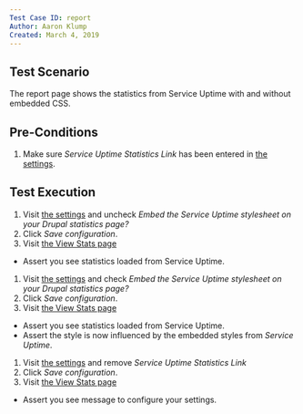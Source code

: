 ```yaml
---
Test Case ID: report
Author: Aaron Klump
Created: March 4, 2019
---
```

## Test Scenario

The report page shows the statistics from Service Uptime with and without embedded CSS.

## Pre-Conditions

1. Make sure _Service Uptime Statistics Link_ has been entered in [the settings](/admin/reports/service-uptime/settings).

## Test Execution

1. Visit [the settings](/admin/reports/service-uptime/settings) and uncheck _Embed the Service Uptime stylesheet on your Drupal statistics page?_
1. Click _Save configuration_. 
1. Visit [the View Stats page](/admin/reports/service-uptime)
  - Assert you see statistics loaded from Service Uptime.
1. Visit [the settings](/admin/reports/service-uptime/settings) and check _Embed the Service Uptime stylesheet on your Drupal statistics page?_
1. Click _Save configuration_. 
1. Visit [the View Stats page](/admin/reports/service-uptime)
  - Assert you see statistics loaded from Service Uptime.
  - Assert the style is now influenced by the embedded styles from _Service Uptime_.
1. Visit [the settings](/admin/reports/service-uptime/settings) and remove _Service Uptime Statistics Link_
1. Click _Save configuration_. 
1. Visit [the View Stats page](/admin/reports/service-uptime)
  - Assert you see message to configure your settings.
